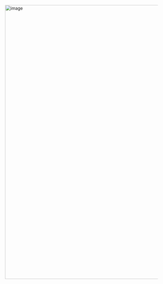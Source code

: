 <img width="1440" height="900" alt="image" src="https://github.com/user-attachments/assets/97a2ddea-c6d8-4771-a674-2b1e53c29613" />
